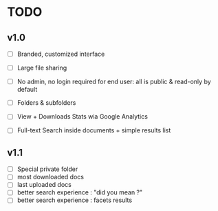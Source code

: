 # TODO

## v1.0

- [ ] Branded, customized interface
- [ ] Large file sharing
- [ ] No admin, no login required for end user: all is public & read-only by default
- [ ] Folders & subfolders
- [ ] View + Downloads Stats wia Google Analytics
- [ ] Full-text Search inside documents + simple results list


## v1.1

- [ ] Special private folder
- [ ] most downloaded docs
- [ ] last uploaded docs
- [ ] better search experience : "did you mean ?"
- [ ] better search experience : facets results